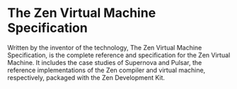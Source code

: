 # The Zen Virtual Machine Specification

Written by the inventor of the technology, The Zen Virtual Machine Specification,
is the complete reference and specification for the Zen Virtual Machine.
It includes the case studies of Supernova and Pulsar, the reference
implementations of the Zen compiler and virtual machine, respectively, packaged
with the Zen Development Kit.
